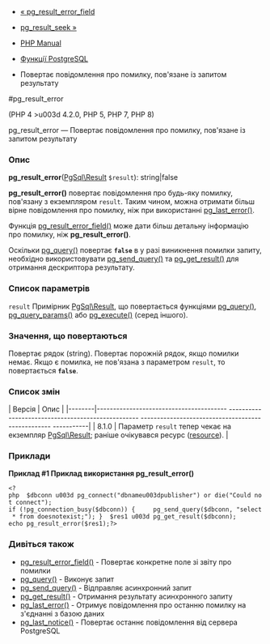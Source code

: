 - [« pg_result_error_field](function.pg-result-error-field.md)
- [pg_result_seek »](function.pg-result-seek.md)

- [PHP Manual](index.md)
- [Функції PostgreSQL](ref.pgsql.md)
- Повертає повідомлення про помилку, пов'язане із запитом результату

#pg_result_error

(PHP 4 \>u003d 4.2.0, PHP 5, PHP 7, PHP 8)

pg_result_error — Повертає повідомлення про помилку, пов'язане із запитом
результату

### Опис

**pg_result_error**([PgSql\Result](class.pgsql-result.md) `$result`):
string\|false

**pg_result_error()** повертає повідомлення про будь-яку помилку, пов'язану з
екземпляром `result`. Таким чином, можна отримати більш вірне
повідомлення про помилку, ніж при використанні
[pg_last_error()](function.pg-last-error.md).

Функція [pg_result_error_field()](function.pg-result-error-field.md)
може дати більш детальну інформацію про помилку, ніж
**pg_result_error()**.

Оскільки [pg_query()](function.pg-query.md) повертає **`false`** в
у разі виникнення помилки запиту, необхідно використовувати
[pg_send_query()](function.pg-send-query.md) та
[pg_get_result()](function.pg-get-result.md) для отримання дескриптора
результату.

### Список параметрів

`result`
Примірник [PgSql\Result](class.pgsql-result.md), що повертається
функціями [pg_query()](function.pg-query.md),
[pg_query_params()](function.pg-query-params.md) або
[pg_execute()](function.pg-execute.md) (серед іншого).

### Значення, що повертаються

Повертає рядок (string). Повертає порожній рядок, якщо помилки немає.
Якщо є помилка, не пов'язана з параметром `result`, то повертається
**`false`**.

### Список змін

| Версія | Опис |
|--------|---------------------------------------- -------------------------------------------------- -------------------------------------------------- -----------|
| 8.1.0 | Параметр `result` тепер чекає на екземпляр [PgSql\Result](class.pgsql-result.md); раніше очікувався ресурс ([resource](language.types.resource.md)). |

### Приклади

**Приклад #1 Приклад використання **pg_result_error()****

` <?php  $dbconn u003d pg_connect("dbnameu003dpublisher") or die("Could not connect"); if (!pg_connection_busy($dbconn)) {     pg_send_query($dbconn, "select * from doesnotexist;"); }  $res1 u003d pg_get_result($dbconn); echo pg_result_error($res1);?> `

### Дивіться також

- [pg_result_error_field()](function.pg-result-error-field.md) -
Повертає конкретне поле зі звіту про помилки
- [pg_query()](function.pg-query.md) - Виконує запит
- [pg_send_query()](function.pg-send-query.md) - Відправляє
асинхронний запит
- [pg_get_result()](function.pg-get-result.md) - Отримання
результату асинхронного запиту
- [pg_last_error()](function.pg-last-error.md) - Отримує повідомлення
про останню помилку на з'єднанні з базою даних
- [pg_last_notice()](function.pg-last-notice.md) - Повертає
останнє повідомлення від сервера PostgreSQL
